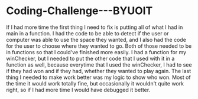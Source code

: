 # Coding-Challenge---BYUOIT
 If I had more time the first thing I need to fix is putting all of what I had in main in a function. I had the code to be able to detect if the user or computer was able to 
 use the space they wanted, and I also had the code for the user to choose where they wanted to go. Both of those needed to be in functions so that I could've finished more easily.
 I had a function for my winChecker, but I needed to put the other code that I used with it in a function as well, because everytime that I used the winChecker, I had to see if
 they had won and if they had, whether they wanted to play again. The last thing I needed to make work better was my logic to show who won. Most of the time it would work totally
 fine, but occasionally it wouldn't quite work right, so if I had more time I would have debugged it better.
